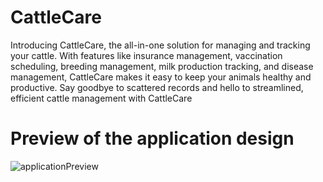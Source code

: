 # CattleCare

Introducing CattleCare, the all-in-one solution for managing and tracking your cattle. With features like insurance management, vaccination scheduling, breeding management, milk production tracking, and disease management, CattleCare makes it easy to keep your animals healthy and productive. Say goodbye to scattered records and hello to streamlined, efficient cattle management with CattleCare


# Preview of the application design
![applicationPreview](https://pbs.twimg.com/media/Fw838PRXoAAGI3C?format=jpg&name=large)
